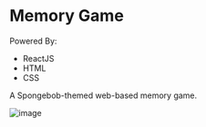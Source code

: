 # Memory Game

Powered By:
<ul>
  <li>ReactJS</li>
  <li>HTML</li>
  <li>CSS</li>
</ul>

A Spongebob-themed web-based memory game.

![image](https://user-images.githubusercontent.com/88147891/177025587-c358eba1-9e54-483e-896d-12338a6e803b.png)
